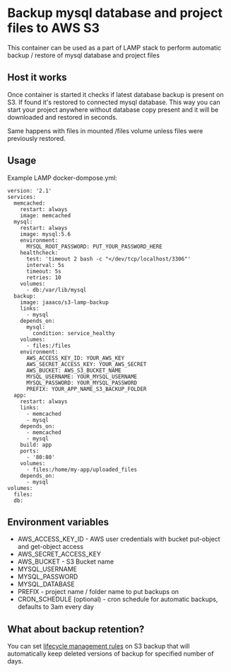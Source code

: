 # Backup mysql database and project files to AWS S3

This container can be used as a part of LAMP stack to perform automatic backup / restore of mysql database and project files

## Host it works

Once container is started it checks if latest database backup is present on S3. If found it's restored to connected mysql database.
This way you can start your project anywhere without database copy present and it will be downloaded and restored in seconds.

Same happens with files in mounted /files volume unless files were previously restored.

## Usage

Example LAMP docker-dompose.yml:
```
version: '2.1'
services:
  memcached:
    restart: always
    image: memcached
  mysql:
    restart: always
    image: mysql:5.6
    environment:
      MYSQL_ROOT_PASSWORD: PUT_YOUR_PASSWORD_HERE
    healthcheck:
      test: 'timeout 2 bash -c "</dev/tcp/localhost/3306"'
      interval: 5s
      timeout: 5s
      retries: 10
    volumes:
      - db:/var/lib/mysql
  backup:
    image: jaaaco/s3-lamp-backup
    links:
      - mysql
    depends_on:
      mysql:
        condition: service_healthy
    volumes:
      - files:/files
    environment:
      AWS_ACCESS_KEY_ID: YOUR_AWS_KEY
      AWS_SECRET_ACCESS_KEY: YOUR_AWS_SECRET
      AWS_BUCKET: AWS_S3_BUCKET_NAME
      MYSQL_USERNAME: YOUR_MYSQL_USERNAME
      MYSQL_PASSWORD: YOUR_MYSQL_PASSWORD
      PREFIX: YOUR_APP_NAME_S3_BACKUP_FOLDER
  app:
    restart: always
    links:
      - memcached
      - mysql
    depends_on:
      - memcached
      - mysql
    build: app
    ports:
      - '80:80'
    volumes:
      - files:/home/my-app/uploaded_files
    depends_on:
      - mysql
volumes:
  files:
  db:
```  

## Environment variables

* AWS_ACCESS_KEY_ID - AWS user credentials with bucket put-object and get-object access
* AWS_SECRET_ACCESS_KEY
* AWS_BUCKET - S3 Bucket name
* MYSQL_USERNAME
* MYSQL_PASSWORD
* MYSQL_DATABASE
* PREFIX - project name / folder name to put backups on
* CRON_SCHEDULE (optional) - cron schedule for automatic backups, defaults to 3am every day

## What about backup retention?

You can set [lifecycle management rules](http://docs.aws.amazon.com/AmazonS3/latest/dev/object-lifecycle-mgmt.html) on S3 backup that will automatically keep deleted versions of backup for specified number of days.